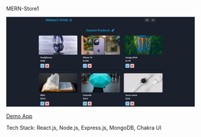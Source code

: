 MERN-Store1

![Demo App](frontend/public/MERNstorescreenshot.png)


[Demo App](https://mern-store1-piyt.onrender.com/)


Tech Stack: React.js, Node.js, Express.js, MongoDB, Chakra UI
